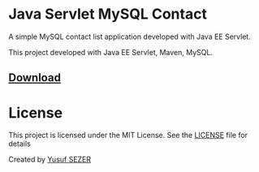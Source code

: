 # Java Servlet MySQL Contact
A simple MySQL contact list application developed with Java EE Servlet.

This project developed with Java EE Servlet, Maven, MySQL.

## [Download](https://github.com/yusufsefasezer/java-servlet-contact/archive/master.zip)

# License
This project is licensed under the MIT License. See the [LICENSE](LICENSE) file for details

Created by [Yusuf SEZER](http://www.yusufsezer.com)
